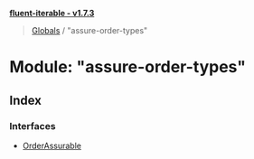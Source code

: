 **[fluent-iterable - v1.7.3](../README.md)**

> [Globals](../README.md) / "assure-order-types"

# Module: "assure-order-types"

## Index

### Interfaces

* [OrderAssurable](../interfaces/_assure_order_types_.orderassurable.md)
